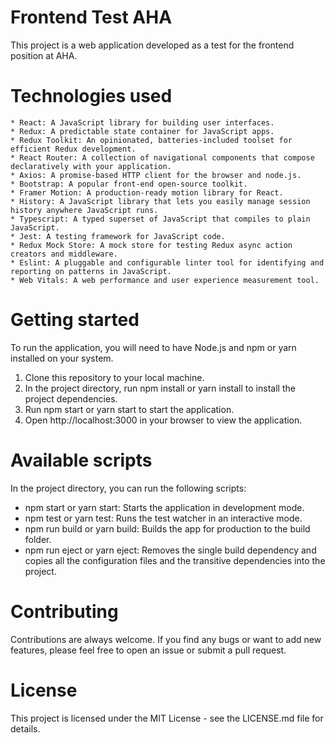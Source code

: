 # Frontend Test AHA
This project is a web application developed as a test for the frontend position at AHA.

# Technologies used
    * React: A JavaScript library for building user interfaces.
    * Redux: A predictable state container for JavaScript apps.
    * Redux Toolkit: An opinionated, batteries-included toolset for efficient Redux development.
    * React Router: A collection of navigational components that compose declaratively with your application.
    * Axios: A promise-based HTTP client for the browser and node.js.
    * Bootstrap: A popular front-end open-source toolkit.
    * Framer Motion: A production-ready motion library for React.
    * History: A JavaScript library that lets you easily manage session history anywhere JavaScript runs.
    * Typescript: A typed superset of JavaScript that compiles to plain JavaScript.
    * Jest: A testing framework for JavaScript code.
    * Redux Mock Store: A mock store for testing Redux async action creators and middleware.
    * Eslint: A pluggable and configurable linter tool for identifying and reporting on patterns in JavaScript.
    * Web Vitals: A web performance and user experience measurement tool.

# Getting started
To run the application, you will need to have Node.js and npm or yarn installed on your system.

1. Clone this repository to your local machine.
2. In the project directory, run npm install or yarn install to install the project dependencies.
3. Run npm start or yarn start to start the application.
4. Open http://localhost:3000 in your browser to view the application.

# Available scripts
In the project directory, you can run the following scripts:

- npm start or yarn start: Starts the application in development mode.
- npm test or yarn test: Runs the test watcher in an interactive mode.
- npm run build or yarn build: Builds the app for production to the build folder.
- npm run eject or yarn eject: Removes the single build dependency and copies all the configuration files and the transitive dependencies into the project.

# Contributing
Contributions are always welcome. If you find any bugs or want to add new features, please feel free to open an issue or submit a pull request.

# License
This project is licensed under the MIT License - see the LICENSE.md file for details.